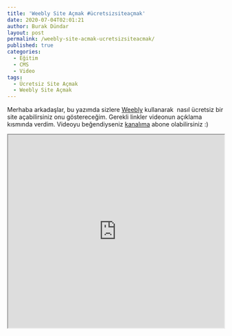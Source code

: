 ```yaml
---
title: 'Weebly Site Açmak #ücretsizsiteaçmak'
date: 2020-07-04T02:01:21
author: Burak Dündar
layout: post
permalink: /weebly-site-acmak-ucretsizsiteacmak/
published: true
categories:
  - Eğitim
  - CMS
  - Video
tags:
  - Ücretsiz Site Açmak
  - Weebly Site Açmak
---
```

Merhaba arkadaşlar, bu yazımda sizlere [Weebly](https://weebly.com) kullanarak  nasıl ücretsiz bir site açabilirsiniz onu göstereceğim. Gerekli linkler videonun açıklama kısmında verdim. Videoyu beğendiyseniz [kanalıma](https://youtube.com/desponres) abone olabilirsiniz :)

<iframe src="https://www.youtube.com/embed/FTTOrSZS-3o" width="100%" height="450"></iframe>